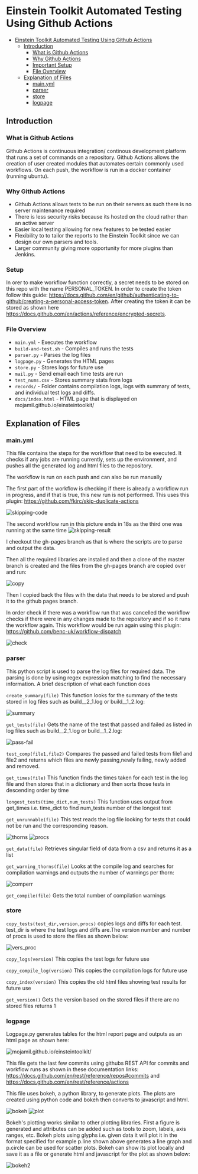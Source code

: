# Einstein Toolkit Automated Testing Using Github Actions

- [Einstein Toolkit Automated Testing Using Github Actions](#einstein-toolkit-automated-testing-using-github-actions)
  - [Introduction](#introduction)
    - [What is Github Actions](#what-is-github-actions)
    - [Why Github Actions](#why-github-actions)
    - [Important Setup](#setup)
    - [File Overview](#file-overview)
  - [Explanation of Files](#explanation-of-files)
    - [main.yml](#mainyml)
    - [parser](#parser)
    - [store](#store)
    - [logpage](#logpage)
  
## Introduction

### What is Github Actions

Github Actions is continuous integration/ continous development platform that runs
a set of commands on a repository. Github Actions allows the creation of user 
created modules that automates certain commonly used workflows. On each push, the 
workflow is run in a docker container (running ubuntu).

### Why Github Actions

- Github Actions allows tests to be run on their servers as such there is no server maintenance required
- There is less security risks because its hosted on the cloud rather than an active server
- Easier local testing allowing for new features to be tested easier
- Flexibility to to tailor the reports to the Einstein Toolkit since we can design our own parsers and tools.
- Larger community giving more opportunity for more plugins than Jenkins.

### Setup
In orer to make workflow function correctly, a secret needs to be stored on this repo with
the name PERSONAL_TOKEN. In order to create the token follow this guide: https://docs.github.com/en/github/authenticating-to-github/creating-a-personal-access-token.
After creating the token it can be stored as shown here https://docs.github.com/en/actions/reference/encrypted-secrets.


### File Overview

- `main.yml` - Executes the workflow
- `build-and-test.sh` - Compiles and runs the tests
- `parser.py` - Parses the log files
- `logpage.py` - Generates the HTML pages
- `store.py` - Stores logs for future use
- `mail.py` - Send email each time tests are run
- `test_nums.csv` - Stores summary stats from logs
- `records/` - Folder contains compilation logs, logs with summary of tests, and individual test logs and diffs. 
- `docs/index.html` - HTML page that is displayed on mojamil.github.io/einsteintoolkit/

## Explanation of Files

### main.yml

This file contains the steps for the workflow that need to be executed.
It checks if any jobs are running currently, sets up the environment,
and pushes all the generated log and html files to the repository.

The workflow is run on each push and can also be run manually

The first part of the workflow is checking if there is already a
workflow run in progress, and if that is true, this new run is not
performed. This uses this plugin: https://github.com/fkirc/skip-duplicate-actions

![skipping-code](https://github.com/mojamil/einsteintoolkit/blob/gh-pages/images/skip.png)

The second workflow run in this picture ends in 18s as the
third one was running at the same time
![skipping-result](https://github.com/mojamil/einsteintoolkit/blob/gh-pages/images/skip2.png)

I checkout the gh-pages branch as that is where the scripts
are to parse and output the data.

Then all the required libraries are installed and then a clone 
of the master branch is created and the files from the gh-pages
branch are copied over and run:

![copy](https://github.com/mojamil/einsteintoolkit/blob/gh-pages/images/copy.png)

Then I copied back the files with the data that needs to be stored
and push it to the github pages branch.

In order check if there was a workflow run that was cancelled the workflow
checks if there were in any changes made to the repository and if so it runs
the workflow again. This workflow would be run again using this plugin: https://github.com/benc-uk/workflow-dispatch

![check](https://github.com/mojamil/einsteintoolkit/blob/gh-pages/images/check.png)

### parser

This python script is used to parse the log files for required data.
The parsing is done by using regex expression matching to find the
necessary information. A brief description of what each function
does

`create_summary(file)` This function looks for the summary of the tests stored in log files such
as build__2_1.log or build__1_2.log:

![summary](https://github.com/mojamil/einsteintoolkit/blob/gh-pages/images/summary.png)

`get_tests(file)` Gets the name of the test that passed and failed as listed in log files such
as build__2_1.log or build__1_2.log:

![pass-fail](https://github.com/mojamil/einsteintoolkit/blob/gh-pages/images/pass-fail.png)

`test_comp(file1,file2)` Compares the passed and failed tests from file1 and file2 and returns
which files are newly passing,newly failing, newly added and removed.

`get_times(file)` This function finds the times taken for each test in the log
file and then stores that in a dictionary and then sorts those tests in descending order by time

`longest_tests(time_dict,num_tests)` This function uses output from get_times i.e. time_dict to find
num_tests number of the longest test

`get_unrunnable(file)` This test reads the log file looking for tests that could not be run
and the corresponding reason.

![thorns](https://github.com/mojamil/einsteintoolkit/blob/gh-pages/images/thorns.png) ![procs](https://github.com/mojamil/einsteintoolkit/blob/gh-pages/images/processors.png)

`get_data(file)` Retrieves singular field of data from a csv and returns it as a list

`get_warning_thorns(file)` Looks at the compile log and searches for compilation warnings
and outputs the number of warnings per thorn:

![comperr](https://github.com/mojamil/einsteintoolkit/blob/gh-pages/images/comperr.png)

`get_compile(file)` Gets the total number of compilation warnings

### store

`copy_tests(test_dir,version,procs)`  copies logs and diffs for each test. test_dir is where the test logs 
and diffs are.The version number and number of procs is used to store the files as shown below:

![vers_proc](https://github.com/mojamil/einsteintoolkit/blob/gh-pages/images/vers_proc.png)

`copy_logs(version)` This copies the test logs for future use

`copy_compile_log(version)` This copies the compilation logs for future use

`copy_index(version)`  This copies the old html files showing test results for future use

`get_version()` Gets the version based on the stored files if there are no stored files
returns 1

### logpage

Logpage.py generates tables for the html report page and outputs as an html page as
shown here:

![mojamil.github.io/einsteintoolkit/](mojamil.github.io/einsteintoolkit/)

This file gets the last few commits using githubs REST API for commits and workflow runs as 
shown in these documentation links: https://docs.github.com/en/rest/reference/repos#commits and https://docs.github.com/en/rest/reference/actions

This file uses bokeh, a python library, to generate plots. The plots are created using python code and bokeh
then converts to javascript and html.

![bokeh](https://github.com/mojamil/einsteintoolkit/blob/gh-pages/images/bokeh.png)
![plot](https://github.com/mojamil/einsteintoolkit/blob/gh-pages/images/plot.PNG)

Bokeh's plotting works similar to other plotting libraries. First a figure is generated and attributes can
be added such as tools to zoom, labels, axis ranges, etc. Bokeh plots using glyphs i.e. given data it will
plot it in the format specified for example p.line shown above generates a line graph and p.circle can be
used for scatter plots. Bokeh can show its plot locally and save it as a file or generate html and javascript
for the plot as shown below:

![bokeh2](https://github.com/mojamil/einsteintoolkit/blob/gh-pages/images/bokeh2.png)


